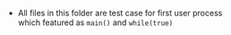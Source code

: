 - All files in this folder are test case for first user process  
which featured as `main()` and `while(true)`
